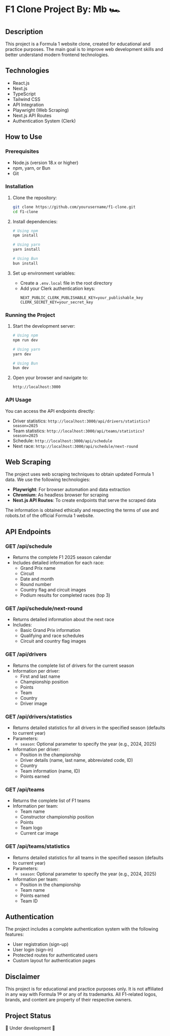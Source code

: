 # F1 Clone Project By: Mb 🏎️

## Description

This project is a Formula 1 website clone, created for educational and practice purposes. The main goal is to improve web development skills and better understand modern frontend technologies.

## Technologies

- React.js
- Next.js
- TypeScript
- Tailwind CSS
- API Integration
- Playwright (Web Scraping)
- Next.js API Routes
- Authentication System (Clerk)

## How to Use

### Prerequisites

- Node.js (version 18.x or higher)
- npm, yarn, or Bun
- Git

### Installation

1. Clone the repository:

   ```bash
   git clone https://github.com/yourusername/f1-clone.git
   cd f1-clone
   ```

2. Install dependencies:

   ```bash
   # Using npm
   npm install

   # Using yarn
   yarn install

   # Using Bun
   bun install
   ```

3. Set up environment variables:
   - Create a `.env.local` file in the root directory
   - Add your Clerk authentication keys:
     ```
     NEXT_PUBLIC_CLERK_PUBLISHABLE_KEY=your_publishable_key
     CLERK_SECRET_KEY=your_secret_key
     ```

### Running the Project

1. Start the development server:

   ```bash
   # Using npm
   npm run dev

   # Using yarn
   yarn dev

   # Using Bun
   bun dev
   ```

2. Open your browser and navigate to:
   ```
   http://localhost:3000
   ```

### API Usage

You can access the API endpoints directly:

- Driver statistics: `http://localhost:3000/api/drivers/statistics?season=2025`
- Team statistics: `http://localhost:3000/api/teams/statistics?season=2025`
- Schedule: `http://localhost:3000/api/schedule`
- Next race: `http://localhost:3000/api/schedule/next-round`

## Web Scraping

The project uses web scraping techniques to obtain updated Formula 1 data. We use the following technologies:

- **Playwright**: For browser automation and data extraction
- **Chromium**: As headless browser for scraping
- **Next.js API Routes**: To create endpoints that serve the scraped data

The information is obtained ethically and respecting the terms of use and robots.txt of the official Formula 1 website.

## API Endpoints

### GET /api/schedule

- Returns the complete F1 2025 season calendar
- Includes detailed information for each race:
  - Grand Prix name
  - Circuit
  - Date and month
  - Round number
  - Country flag and circuit images
  - Podium results for completed races (top 3)

### GET /api/schedule/next-round

- Returns detailed information about the next race
- Includes:
  - Basic Grand Prix information
  - Qualifying and race schedules
  - Circuit and country flag images

### GET /api/drivers

- Returns the complete list of drivers for the current season
- Information per driver:
  - First and last name
  - Championship position
  - Points
  - Team
  - Country
  - Driver image

### GET /api/drivers/statistics

- Returns detailed statistics for all drivers in the specified season (defaults to current year)
- Parameters:
  - `season`: Optional parameter to specify the year (e.g., 2024, 2025)
- Information per driver:
  - Position in the championship
  - Driver details (name, last name, abbreviated code, ID)
  - Country
  - Team information (name, ID)
  - Points earned

### GET /api/teams

- Returns the complete list of F1 teams
- Information per team:
  - Team name
  - Constructor championship position
  - Points
  - Team logo
  - Current car image

### GET /api/teams/statistics

- Returns detailed statistics for all teams in the specified season (defaults to current year)
- Parameters:
  - `season`: Optional parameter to specify the year (e.g., 2024, 2025)
- Information per team:
  - Position in the championship
  - Team name
  - Points earned
  - Team ID

## Authentication

The project includes a complete authentication system with the following features:

- User registration (sign-up)
- User login (sign-in)
- Protected routes for authenticated users
- Custom layout for authentication pages

## Disclaimer

This project is for educational and practice purposes only. It is not affiliated in any way with Formula 1® or any of its trademarks. All F1-related logos, brands, and content are property of their respective owners.

## Project Status

🚧 Under development 🚧
